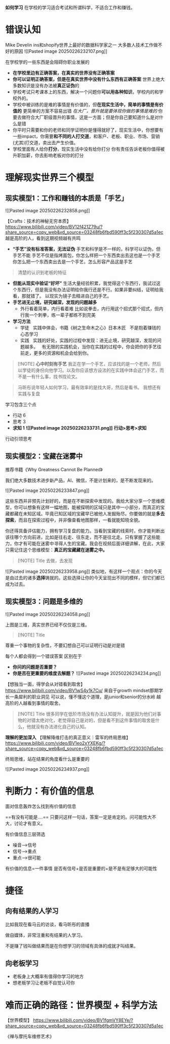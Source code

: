 **如何学习**
在学校的学习适合考试和所谓科学，不适合工作和赚钱。

# 错误认知

Mike Develin
ins和shopify世界上最好的数据科学家之一
大多数人技术工作做不好的原因
![[Pasted image 20250226232107.png]]

在学校学的一些东西是会阻碍你职业发展的
- **在学校里边有正确答案，在真实的世界没有正确答案**
- **你可以证明正确答案，但是在真实世界中没有什么东西有正确答案**
世界上绝大多数知识是没有办法被**真正证伪**的
- 学校考试只考课本上的东西，解决一个问题你**可以用各种知识**，学校内的和学校外的。
- 学校中被训练的是难的事情是有价值的，但**在现实生活中，简单的事情是有价值的**
更简单的方案不容易出错
*在大厂，晋升就是要体现你做的事情是难的*
你要去做符合大厂职级晋升的事情，这是一方面；但是你自己要知道什么是对什么是错
- 你平时只需要和你的老师和同学证明你是懂得就好了，现实生活中，你想要有一些impact，你需要**和不同的人打交道**，和客户、老板、职业、市场、营销(尤其)打交道，卖出去产生价值。
- 学校里面有人给你**打分**，现实生活中没有给你打分
你有责任告诉老板你值得被升职加薪，你去影响老板对你的打分

# 理解现实世界三个模型

## 现实模型1：工作和赚钱的本质是「手艺」
![[Pasted image 20250226232858.png]]

【Crafts：技术的神秘无穷本质】 https://www.bilibili.com/video/BV12f421Z79u/?share_source=copy_web&vd_source=03248fb6fbd590ff3c5f230307d5a1ec
越是高阶的人，看到这期视频越有共鸣

- **“手艺”没有标准答案，无法证伪**
手艺和科学是不一样的，科学可以证伪，但手艺不能
手艺不仅是指烤面包，你怎么样把一个东西卖出去这也是一个手艺
你怎么把一个东西卖出去是一个手艺，怎么形容产品这是手艺
> 清楚的认识到老板的特征

- **但能从现实中验证“好坏”**
生活大量经验积累，我觉得这个东西行，我试过这个东西行，但是我没有办法证明给你我行还是不行。如果非要纠结，证明给我看，那就错了。
以现实为镜子去精进自己的手艺。
- **手艺进无止境，研究越深，发现的问题越多**
    - 外行看着简单，内行看着难
比如说拳击，内行用这个招式那个招式，但内行我一个刺拳，练一辈子都练不到完美
- **学习方法**
    - 学徒
	      实践中体会，书籍《树之生命木之心》日本木匠
	      不是抱着赚钱的心态学习
    - 实践
	      实践的好处，实践的过程中发现：进无止境，研究越深，发现的问题越多。
	      有无限的实践机会，当你在实践的过程中，你会把你的手艺往前走，更多的资源和机会会给到你。


> [!NOTE] **心中时刻有手艺**
> 我正在学一个手艺，应该找的是一个老师，然后以学徒的身份向他学习。以及你应该想方设法的在实践中体会这门手艺，而不是一有什么事，找书找论文。

> 马昕彤说年轻人如何学习，最有效率的是找大哥，然后是看书。
> 我想还有实践与复盘

学习包含三个点
- 行动 6
- 思考 3
- **求知 1**
**![[Pasted image 20250226233731.png]]**
**行动>思考>求知**

行动引领思考

## 现实模型2：宝藏在迷雾中

推荐书籍《Why Greatness Cannot Be Planned》

我们绝大多数技术进步新产品，AI、微信，不是计划来的，是不断发现来的。

![[Pasted image 20250226233847.png]]

这些东西并非预先计划好的，而是在不断探索中发现的。我给大家分享一个思维模型，你可以想象有这样一幅地图，能被探明的区域只是其中一小部分，而真正的宝藏都藏在未知区域。毕竟已知区域的宝藏早已被他人发掘殆尽。你要做的就是**多去探索**，而且在探索过程中，并非像查看地图那样，一看就能知晓全貌。

你还得具备评估能力，拥有学习复盘的能力。当看到宝藏的线索时，你才能判断出该往哪个方向前进，比如是往右走、往东走，而不是往北走。只有掌握了这些能力，你才有可能在迷雾中寻得人生的宝藏。我会在视频后面详细讲解，在此，大家只需记住这个思维模型：**真正的宝藏藏在迷雾之中。**


> [!NOTE] Title
> 去做，去发现

![[Pasted image 20250226233958.png]]
类似地，有这样一个观点：你的今天是由过去的诸多**选择**铸就的。这些选择让你的今天呈现出不同的模样，但它们都已成为过去。

## 现实模型3：问题是多维的

![[Pasted image 20250226234058.png]]

上图是三维，真实世界已经不仅仅是三维。

> [!NOTE] Title
>
尊重一个事物的复杂性，不要幻想自己可以证明行动是对是错

每个人都会得到一个错误答案
区别在于
- **你问的问题是否重要？**
- **你是否在更重要的维度去解题？**
![[Pasted image 20250226234234.png]]

【想独当一面，得学会从对错看到取舍】 https://www.bilibili.com/video/BV1wS4y1k7Cu/
来自于growth mindset那期学长一条犀利的职业洞见
可以说，懂不懂这个道理，是junior和senior的分水岭
越高阶的人越看到事情的取舍。

> [!NOTE] Title
> 很多同学在低阶市场没有办法认知提升，就是因为他们对事物的对错太绝对化，老觉得自己是对的，但是看不到这件事情的取舍是什么，他就没有办法进化自己的认知。

**理解的更加深入**
【理解降维打击的真正意义｜雷军的终局思维】 https://www.bilibili.com/video/BV1eo2xYXEKg/?share_source=copy_web&vd_source=03248fb6fbd590ff3c5f230307d5a1ec

终局思维，站在结果的角度看什么是重要的

![[Pasted image 20250226234937.png]]

# 判断力：有价值的信息

面对信息轰炸怎么找到有价值的信息

==有没有可能是....==
只要问这样一句话，答案一定是肯定的。问可能性大不大，讨论才有意义。

有价值信息三层筛选
- 噪音——>信号
- 信号——>重点
- 重点——>很可能

有价值的信息=一件事情 是否有信号+是否是重要的+是不是有足够大的可能性

# 捷径

## 向有结果的人学习

比如我现在看马云的访谈，看马昕彤的直播

做自媒体，非常注重和有结果的人学习。

不是赚了钱叫做结果而是在你想学习的领域有具体的成就才叫结果。

## 向老板学习

- 老板身上大概率有值得你学习的地方
- 想老板学习让老板不自觉认可你

# 难而正确的路径：世界模型 + 科学方法

【世界模型】 https://www.bilibili.com/video/BV1fgmVY8EYe/?share_source=copy_web&vd_source=03248fb6fbd590ff3c5f230307d5a1ec

《禅与摩托车维修艺术》